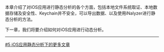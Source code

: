 
本章介绍了对iOS应用进行静态分析的各个方面，包括本地文件系统取证、本地数据存储及安全性、Keychain并不安全，可以导出数据、以及使用iNalyzer进行静态分析的方法。

下一章，我们将要介绍如何对iOS应用进行动态分析。




***
[#5 iOS应用静态分析下的更多文章](http://security.ios-wiki.com/issue-5/)
